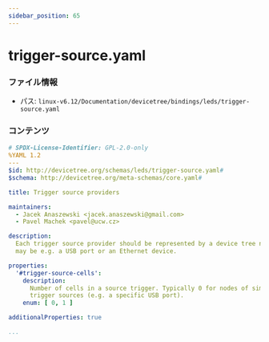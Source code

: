 ```yaml
---
sidebar_position: 65
---
```

# trigger-source.yaml

### ファイル情報

- パス: `linux-v6.12/Documentation/devicetree/bindings/leds/trigger-source.yaml`

### コンテンツ

```yaml
# SPDX-License-Identifier: GPL-2.0-only
%YAML 1.2
---
$id: http://devicetree.org/schemas/leds/trigger-source.yaml#
$schema: http://devicetree.org/meta-schemas/core.yaml#

title: Trigger source providers

maintainers:
  - Jacek Anaszewski <jacek.anaszewski@gmail.com>
  - Pavel Machek <pavel@ucw.cz>

description:
  Each trigger source provider should be represented by a device tree node. It
  may be e.g. a USB port or an Ethernet device.

properties:
  '#trigger-source-cells':
    description:
      Number of cells in a source trigger. Typically 0 for nodes of simple
      trigger sources (e.g. a specific USB port).
    enum: [ 0, 1 ]

additionalProperties: true

...

```
